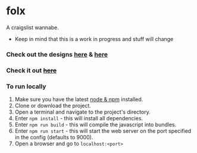 # folx
A craigslist wannabe.

- Keep in mind that this is a work in progress and stuff will change

### Check out the designs [here](https://www.figma.com/file/OxiD0OdI6U4vTVvz18Xu7lHj/folx) & [here](https://material.io/color/#!/?view.left=1&view.right=0&primary.color=00AA8D&secondary.color=E91E63)

### Check it out [~~here~~](# "The app is not yet hosted.")

### To run locally
1. Make sure you have the latest [node & npm](https://nodejs.org/en/) installed.
2. Clone or download the project.
3. Open a terminal and navigate to the project's directory.
4. Enter `npm install` - this will install all dependencies.
5. Enter `npm run build` - this will compile the javascript into bundles.
6. Enter `npm run start` - this will start the web server on the port specified in the config (defaults to 9000).
7. Open a browser and go to `localhost:<port>`
